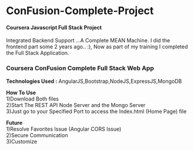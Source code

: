 # ConFusion-Complete-Project
<h4>Coursera Javascript Full Stack Project</h4>
Integrated Backend Support ...A Complete MEAN Machine.
I did the frontend part some 2 years ago.. :), Now as part of my training I completed the Full Stack Application.

<h3> Coursera ConFusion Complete Full Stack Web App</h3>

<strong>Technologies Used :</strong>
AngularJS,Bootstrap,NodeJS,ExpressJS,MongoDB

<strong>How To Use</strong> <br>
1)Download Both files <br>
2)Start The REST API Node Server and the Mongo Server <br>
3)Just go to your Specified Port to access the Index.html (Home Page) file <br>

<strong>Future</strong> <br>
1)Resolve Favorites Issue (Angular CORS Issue) <br>
2)Secure Communication <br>
3)Customize <br>

